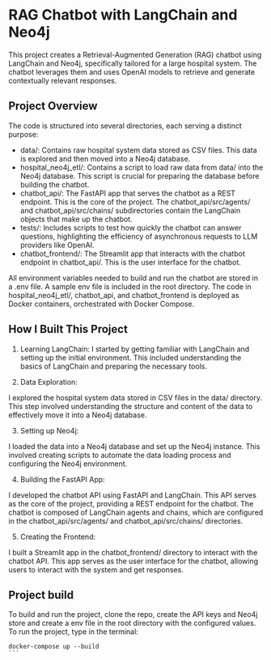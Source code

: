 # RAG Chatbot with LangChain and Neo4j

This project creates a Retrieval-Augmented Generation (RAG) chatbot using LangChain and Neo4j, specifically tailored for a large hospital system. The chatbot leverages them and uses OpenAI models to retrieve and generate contextually relevant responses.

## Project Overview

The code is structured into several directories, each serving a distinct purpose:
* data/: Contains raw hospital system data stored as CSV files. This data is explored and then moved into a Neo4j database.
* hospital_neo4j_etl/: Contains a script to load raw data from data/ into the Neo4j database. This script is crucial for preparing the database before building the chatbot.
* chatbot_api/: The FastAPI app that serves the chatbot as a REST endpoint. This is the core of the project. The chatbot_api/src/agents/ and chatbot_api/src/chains/ subdirectories contain the LangChain objects that make up the chatbot.
* tests/: Includes scripts to test how quickly the chatbot can answer questions, highlighting the efficiency of asynchronous requests to LLM providers like OpenAI.
* chatbot_frontend/: The Streamlit app that interacts with the chatbot endpoint in chatbot_api/. This is the user interface for the chatbot.

All environment variables needed to build and run the chatbot are stored in a .env file. A sample env file is included in the root directory. The code in hospital_neo4j_etl/, chatbot_api, and chatbot_frontend is deployed as Docker containers, orchestrated with Docker Compose.

## How I Built This Project

1. Learning LangChain:
I started by getting familiar with LangChain and setting up the initial environment. This included understanding the basics of LangChain and preparing the necessary tools.

2. Data Exploration:

I explored the hospital system data stored in CSV files in the data/ directory. This step involved understanding the structure and content of the data to effectively move it into a Neo4j database.

3. Setting up Neo4j:

I loaded the data into a Neo4j database and set up the Neo4j instance. This involved creating scripts to automate the data loading process and configuring the Neo4j environment.

4. Building the FastAPI App:

I developed the chatbot API using FastAPI and LangChain. This API serves as the core of the project, providing a REST endpoint for the chatbot. The chatbot is composed of LangChain agents and chains, which are configured in the chatbot_api/src/agents/ and chatbot_api/src/chains/ directories.

5. Creating the Frontend:

I built a Streamlit app in the chatbot_frontend/ directory to interact with the chatbot API. This app serves as the user interface for the chatbot, allowing users to interact with the system and get responses.

## Project build

To build and run the project, clone the repo, create the API keys and Neo4j store and create a env file in the root directory with the configured values.
To run the project, type in the terminal:

```
docker-compose up --build
```  
